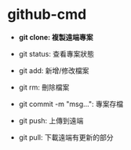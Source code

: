 # github-cmd
- **git clone: 複製遠端專案**

- git status: 查看專案狀態

- git add: 新增/修改檔案

- git rm: 刪除檔案

- git commit -m "msg...": 專案存檔

- git push: 上傳到遠端

- git pull: 下載遠端有更新的部分
